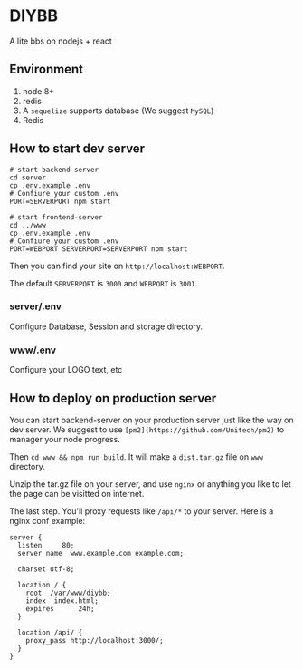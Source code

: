 # DIYBB

A lite bbs on nodejs + react

## Environment

1. node 8+
2. redis
3. A `sequelize` supports database (We suggest `MySQL`)
4. Redis

## How to start dev server

```
# start backend-server
cd server
cp .env.example .env
# Confiure your custom .env
PORT=SERVERPORT npm start

# start frontend-server
cd ../www
cp .env.example .env
# Confiure your custom .env
PORT=WEBPORT SERVERPORT=SERVERPORT npm start
```

Then you can find your site on `http://localhost:WEBPORT`.

The default `SERVERPORT` is `3000` and `WEBPORT` is `3001`.

### server/.env

Configure Database, Session and storage directory.

### www/.env

Configure your LOGO text, etc

## How to deploy on production server

You can start backend-server on your production server just like the way on dev server. We suggest to use `[pm2](https://github.com/Unitech/pm2)` to manager your node progress.

Then `cd www && npm run build`. It will make a `dist.tar.gz` file on `www` directory.

Unzip the tar.gz file on your server, and use `nginx` or anything you like to let the page can be visitted on internet.

The last step. You'll proxy requests like `/api/*` to your server. Here is a nginx conf example:

```
server {
  listen     80;
  server_name  www.example.com example.com;

  charset utf-8;

  location / {
    root  /var/www/diybb;
    index  index.html;
    expires      24h;
  }

  location /api/ {
    proxy_pass http://localhost:3000/;
  }
}
```
